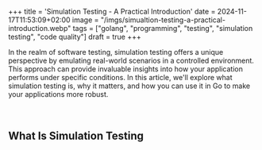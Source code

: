 +++
title = 'Simulation Testing - A Practical Introduction'
date = 2024-11-17T11:53:09+02:00
image = "/imgs/simualtion-testing-a-practical-introduction.webp"
tags = ["golang", "programming", "testing", "simulation testing", "code quality"]
draft = true
+++

In the realm of software testing, simulation testing offers a unique perspective by emulating real-world scenarios in a controlled environment. This approach can provide invaluable insights into how your application performs under specific conditions. In this article, we'll explore what simulation testing is, why it matters, and how you can use it in Go to make your applications more robust.
&nbsp;\
&nbsp;\
&nbsp;

## What Is Simulation Testing
